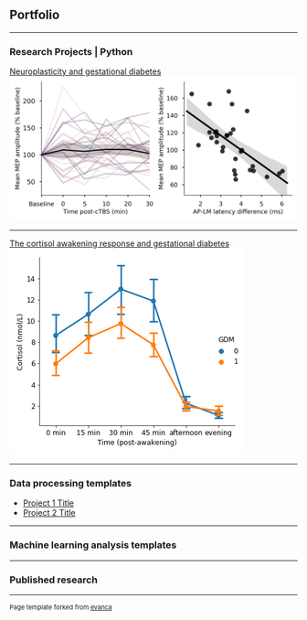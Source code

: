 ## Portfolio

---

### Research Projects | Python 

[Neuroplasticity and gestational diabetes](/pdf/I-waves_analysis_notebook)
<img src="images/Figure1.png?raw=true"/>

---
[The cortisol awakening response and gestational diabetes](/pdf/sample_presentation.pdf)
<img src="images/CAR_GDM_mean.png?raw=true"/>

---

### Data processing templates

- [Project 1 Title](http://example.com/)
- [Project 2 Title](http://example.com/)

---

### Machine learning analysis templates

---

### Published research




---
<p style="font-size:11px">Page template forked from <a href="https://github.com/evanca/quick-portfolio">evanca</a></p>
<!-- Remove above link if you don't want to attibute -->
